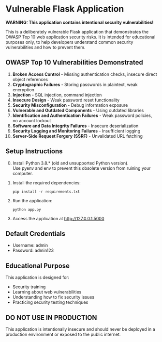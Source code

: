 # Vulnerable Flask Application

**WARNING: This application contains intentional security vulnerabilities!**

This is a deliberately vulnerable Flask application that demonstrates the OWASP Top 10 web application security risks. It is intended for educational purposes only, to help developers understand common security vulnerabilities and how to prevent them.

## OWASP Top 10 Vulnerabilities Demonstrated

1. **Broken Access Control** - Missing authentication checks, insecure direct object references
2. **Cryptographic Failures** - Storing passwords in plaintext, weak encryption
3. **Injection** - SQL injection, command injection
4. **Insecure Design** - Weak password reset functionality
5. **Security Misconfiguration** - Debug information exposure
6. **Vulnerable and Outdated Components** - Using outdated libraries
7. **Identification and Authentication Failures** - Weak password policies, no account lockout
8. **Software and Data Integrity Failures** - Insecure deserialization
9. **Security Logging and Monitoring Failures** - Insufficient logging
10. **Server-Side Request Forgery (SSRF)** - Unvalidated URL fetching

## Setup Instructions
0. Install Python 3.8.* (old and unsupported Python version).\
Use pyenv and env to prevent this obsolete version from ruining your computer.
1. Install the required dependencies:
   ```
   pip install -r requirements.txt
   ```

2. Run the application:
   ```
   python app.py
   ```

3. Access the application at http://127.0.0.1:5000

## Default Credentials

- Username: admin
- Password: admin123

## Educational Purpose

This application is designed for:
- Security training
- Learning about web vulnerabilities
- Understanding how to fix security issues
- Practicing security testing techniques

## DO NOT USE IN PRODUCTION

This application is intentionally insecure and should never be deployed in a production environment or exposed to the public internet.